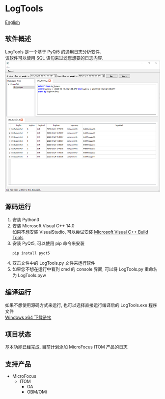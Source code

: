 # LogTools
[English](https://github.com/XOB-CN/LogTools)
## **软件概述**
LogTools 是一个基于 PyQt5 的通用日志分析软件.  
该软件可以使用 SQL 语句来过滤您想要的日志内容.  
![MainGUI](https://github.com/XOB-CN/LogTools/raw/master/guide/picture/Main_GUI.png)  

## **源码运行**
1. 安装 Python3  
2. 安装 Microsoft Visual C++ 14.0  
   如果不想安装 VisualStudio, 可以尝试安装 
   [Microsoft Visual C++ Build Tools](https://www.microsoft.com/en-us/download/details.aspx?id=48159)
3. 安装 PyQt5, 可以使用 pip 命令来安装
    ```commandline
    pip install pyqt5 
    ```
4. 双击文件中的 LogTools.py 文件来运行软件
5. 如果您不想在运行中看到 cmd 的 console 界面, 可以将 LogTools.py 重命名为 LogTools.pyw

## **编译运行**
如果不想使用源码方式来运行, 也可以选择直接运行编译后的 LogTools.exe 程序文件  
[Windows x64 下载链接](https://github.com/XOB-CN/LogTools/releases)

## **项目状态**
基本功能已经完成, 目前计划添加 MicroFocus ITOM 产品的日志

## **支持产品**
* MicroFocus
  * ITOM
    * OA
    * OBM/OMi
